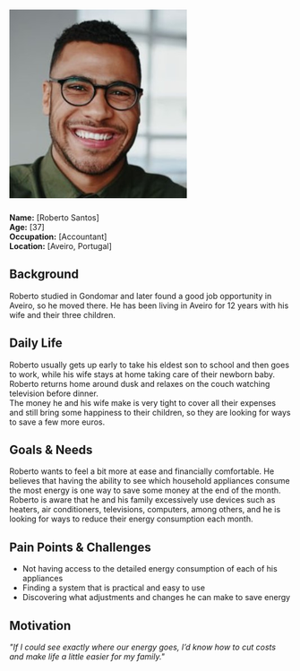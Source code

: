 # ![Roberto Santos](persona1.jpeg)  
**Name:** [Roberto Santos]  
**Age:** [37]  
**Occupation:** [Accountant]  
**Location:** [Aveiro, Portugal]  

## Background   
Roberto studied in Gondomar and later found a good job opportunity in Aveiro, so he moved there. He has been living in Aveiro for 12 years with his wife and their three children. 

## Daily Life  
Roberto usually gets up early to take his eldest son to school and then goes to work, while his wife stays at home taking care of their newborn baby. Roberto returns home around dusk and relaxes on the couch watching television before dinner.  
The money he and his wife make is very tight to cover all their expenses and still bring some happiness to their children, so they are looking for ways to save a few more euros.

## Goals & Needs  

Roberto wants to feel a bit more at ease and financially comfortable. He believes that having the ability to see which household appliances consume the most energy is one way to save some money at the end of the month.  
Roberto is aware that he and his family excessively use devices such as heaters, air conditioners, televisions, computers, among others, and he is looking for ways to reduce their energy consumption each month.

## Pain Points & Challenges  

- Not having access to the detailed energy consumption of each of his appliances  
- Finding a system that is practical and easy to use  
- Discovering what adjustments and changes he can make to save energy

## Motivation  

*"If I could see exactly where our energy goes, I’d know how to cut costs and make life a little easier for my family."*
